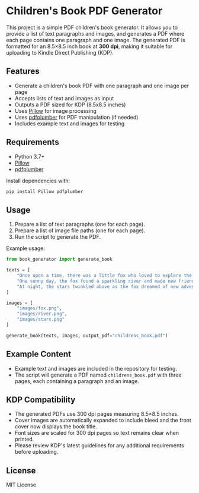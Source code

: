 # Children's Book PDF Generator

This project is a simple PDF children's book generator. It allows you to provide a list of text paragraphs and images, and generates a PDF where each page contains one paragraph and one image. The generated PDF is formatted for an 8.5×8.5 inch book at **300 dpi**, making it suitable for uploading to Kindle Direct Publishing (KDP).

## Features

- Generate a children's book PDF with one paragraph and one image per page
- Accepts lists of text and images as input
- Outputs a PDF sized for KDP (8.5x8.5 inches)
- Uses [Pillow](https://python-pillow.org/) for image processing
- Uses [pdfplumber](https://github.com/jsvine/pdfplumber) for PDF manipulation (if needed)
- Includes example text and images for testing

## Requirements

- Python 3.7+
- [Pillow](https://python-pillow.org/)
- [pdfplumber](https://github.com/jsvine/pdfplumber)

Install dependencies with:

```bash
pip install Pillow pdfplumber
```

## Usage

1. Prepare a list of text paragraphs (one for each page).
2. Prepare a list of image file paths (one for each page).
3. Run the script to generate the PDF.

Example usage:

```python
from book_generator import generate_book

texts = [
    "Once upon a time, there was a little fox who loved to explore the forest.",
    "One sunny day, the fox found a sparkling river and made new friends.",
    "At night, the stars twinkled above as the fox dreamed of new adventures."
]

images = [
    "images/fox.png",
    "images/river.png",
    "images/stars.png"
]

generate_book(texts, images, output_pdf="childrens_book.pdf")
```

## Example Content

- Example text and images are included in the repository for testing.
- The script will generate a PDF named `childrens_book.pdf` with three pages, each containing a paragraph and an image.

## KDP Compatibility

- The generated PDFs use 300 dpi pages measuring 8.5×8.5 inches.
- Cover images are automatically expanded to include bleed and the front cover now displays the book title.
- Font sizes are scaled for 300 dpi pages so text remains clear when printed.
- Please review KDP's latest guidelines for any additional requirements before uploading.

## License

MIT License
